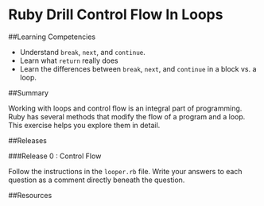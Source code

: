 # Ruby Drill Control Flow In Loops

##Learning Competencies

* Understand `break`, `next`, and `continue`.
* Learn what `return` really does
* Learn the differences between `break`, `next`, and `continue` in a block vs. a loop.

##Summary

Working with loops and control flow is an integral part of programming.  Ruby has several methods that modify the flow of a program and a loop.  This exercise helps you explore them in detail. 

##Releases

###Release 0 : Control Flow

Follow the instructions in the `looper.rb` file. Write your answers to each question as a comment directly beneath the question.

<!-- ##Optimize Your Learning -->

##Resources
